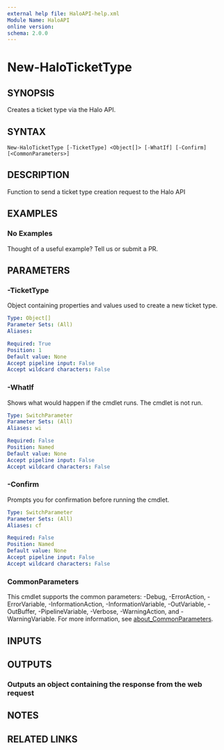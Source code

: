 ```yaml
---
external help file: HaloAPI-help.xml
Module Name: HaloAPI
online version:
schema: 2.0.0
---
```


# New-HaloTicketType

## SYNOPSIS

Creates a ticket type via the Halo API.

## SYNTAX

```
New-HaloTicketType [-TicketType] <Object[]> [-WhatIf] [-Confirm] [<CommonParameters>]
```

## DESCRIPTION

Function to send a ticket type creation request to the Halo API

## EXAMPLES

### No Examples

Thought of a useful example? Tell us or submit a PR.

## PARAMETERS

### -TicketType

Object containing properties and values used to create a new ticket type.

```yaml
Type: Object[]
Parameter Sets: (All)
Aliases:

Required: True
Position: 1
Default value: None
Accept pipeline input: False
Accept wildcard characters: False
```

### -WhatIf

Shows what would happen if the cmdlet runs. The cmdlet is not run.

```yaml
Type: SwitchParameter
Parameter Sets: (All)
Aliases: wi

Required: False
Position: Named
Default value: None
Accept pipeline input: False
Accept wildcard characters: False
```

### -Confirm

Prompts you for confirmation before running the cmdlet.

```yaml
Type: SwitchParameter
Parameter Sets: (All)
Aliases: cf

Required: False
Position: Named
Default value: None
Accept pipeline input: False
Accept wildcard characters: False
```

### CommonParameters
This cmdlet supports the common parameters: -Debug, -ErrorAction, -ErrorVariable, -InformationAction, -InformationVariable, -OutVariable, -OutBuffer, -PipelineVariable, -Verbose, -WarningAction, and -WarningVariable. For more information, see [about_CommonParameters](http://go.microsoft.com/fwlink/?LinkID=113216).

## INPUTS

## OUTPUTS

### Outputs an object containing the response from the web request

## NOTES

## RELATED LINKS
